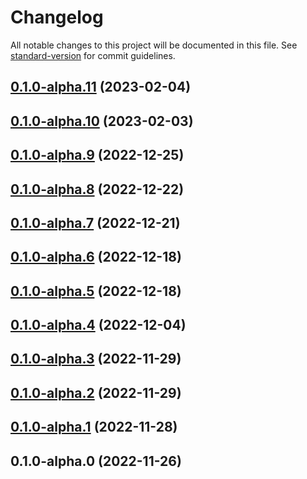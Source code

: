# Changelog

All notable changes to this project will be documented in this file. See [standard-version](https://github.com/conventional-changelog/standard-version) for commit guidelines.

## [0.1.0-alpha.11](https://github.com/hidekatsu-izuno/elder-sql/compare/v0.1.0-alpha.10...v0.1.0-alpha.11) (2023-02-04)

## [0.1.0-alpha.10](https://github.com/hidekatsu-izuno/elder-sql/compare/v0.1.0-alpha.9...v0.1.0-alpha.10) (2023-02-03)

## [0.1.0-alpha.9](https://github.com/hidekatsu-izuno/elder-sql/compare/v0.1.0-alpha.8...v0.1.0-alpha.9) (2022-12-25)

## [0.1.0-alpha.8](https://github.com/hidekatsu-izuno/elder-sql/compare/v0.1.0-alpha.7...v0.1.0-alpha.8) (2022-12-22)

## [0.1.0-alpha.7](https://github.com/hidekatsu-izuno/elder-sql/compare/v0.1.0-alpha.6...v0.1.0-alpha.7) (2022-12-21)

## [0.1.0-alpha.6](https://github.com/hidekatsu-izuno/elder-sql/compare/v0.1.0-alpha.5...v0.1.0-alpha.6) (2022-12-18)

## [0.1.0-alpha.5](https://github.com/hidekatsu-izuno/elder-sql/compare/v0.1.0-alpha.4...v0.1.0-alpha.5) (2022-12-18)

## [0.1.0-alpha.4](https://github.com/hidekatsu-izuno/elder-sql/compare/v0.1.0-alpha.3...v0.1.0-alpha.4) (2022-12-04)

## [0.1.0-alpha.3](https://github.com/hidekatsu-izuno/elder-sql/compare/v0.1.0-alpha.2...v0.1.0-alpha.3) (2022-11-29)

## [0.1.0-alpha.2](https://github.com/hidekatsu-izuno/elder-sql/compare/v0.1.0-alpha.1...v0.1.0-alpha.2) (2022-11-29)

## [0.1.0-alpha.1](https://github.com/hidekatsu-izuno/elder-sql/compare/v0.1.0-alpha.0...v0.1.0-alpha.1) (2022-11-28)

## 0.1.0-alpha.0 (2022-11-26)

